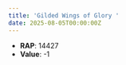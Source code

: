 ```yaml
---
title: 'Gilded Wings of Glory '
date: 2025-08-05T00:00:00Z
---
```

- **RAP**: 14427
- **Value**: -1
